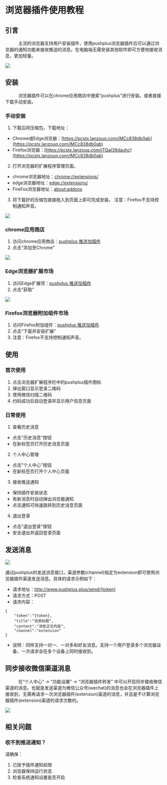 # 浏览器插件使用教程

## 引言
　&emsp;&emsp;主流的浏览器支持用户安装插件，使用pushplus浏览器插件后可以通过浏览器的通知功能来接收推送的消息。在电脑端无需安装其他软件即可方便地接收消息，更加轻量。

![](../images/popup.png)
 
## 安装
　&emsp;&emsp;浏览器插件可以在chrome应用商店中搜索“pushplus”进行安装。或者直接下载手动安装。

### 手动安装
1. 下载后将压缩包，下载地址：
- Chrome或Edge浏览器：[https://pcstx.lanzouq.com/iMCc838db0ab](https://pcstx.lanzouq.com/iMCc838db0ab)
- Firefox浏览器：[https://pcstx.lanzouq.com/iTQaI38dauhc](https://pcstx.lanzouq.com/iMCc838db0ab)

2. 打开浏览器的扩展程序管理页面。
- chrome浏览器地址：[chrome://extensions/](chrome://extensions/)
- edge浏览器地址：[edge://extensions/](edge://extensions/)
- FireFox浏览器地址：[about:addons](about:addons)

3. 将下载好的压缩包直接拖入到页面上即可完成安装。
注意：Firefox不支持控制通知声音。

![](../images/extension.png)

### chrome应用商店
1. 访问chrome应用商店：[pushplus 推送加插件](https://chromewebstore.google.com/detail/pushplus-%E6%8E%A8%E9%80%81%E5%8A%A0/hcohnbbbchgmkjbbpnekdmhaejinpimh?hl=zh-CN&authuser=0)
2. 点击“添加至Chrome”

![](../images/chrome.png)

### Edge浏览器扩展市场
1. 访问Edge扩展项：[pushplus 推送加插件](https://microsoftedge.microsoft.com/addons/detail/pushplus-%E6%8E%A8%E9%80%81%E5%8A%A0/ekidpillenhajafdnbjnnfbolnmfhgep?hl=zh-CN)
2. 点击“获取”

![](../images/edge.png)

### Firefox浏览器附加组件市场
1. 访问Firefox附加组件：[pushplus 推送加插件](https://addons.mozilla.org/zh-CN/firefox/addon/pushplus-%E6%8E%A8%E9%80%81%E5%8A%A0/)
2. 点击“下载并安装扩展”
3. 注意：Firefox不支持控制通知声音。

## 使用
### 首次使用
1. 点击浏览器扩展程序栏中的pushplus插件图标
2. 弹出窗口显示登录二维码
3. 使用微信扫描二维码
4. 扫码成功后自动登录并显示用户信息页面

### 日常使用
1. 查看历史消息
- 点击"历史消息"按钮
- 在新标签页打开历史消息页面
2. 个人中心管理
- 点击"个人中心"按钮
- 在新标签页打开个人中心页面
3. 接收推送通知
- 保持插件安装状态
- 有新消息时自动弹出浏览器通知
- 点击通知可快速跳转到历史消息页面
4. 退出登录
- 点击"退出登录"按钮
- 安全退出并返回登录页面

## 发送消息

![](../images/extensionmsg.png)

通过pushplus的发送消息接口，渠道参数(channel)指定为extension即可使用浏览器插件渠道发送消息。具体的请求示例如下：

- 请求地址：http://www.pushplus.plus/send/{token}
- 请求方式：POST
- 请求内容：

```
{
    "token":"{token},
    "title":"消息标题",
    "content":"消息正文内容",
    "channel":"extension"
}
```
- 说明：同样支持一对一、一对多和好友消息。支持一个用户登录多个浏览器设备，一次请求会在多个设备上同时接收到。

## 同步接收微信渠道消息
　&emsp;&emsp;在“个人中心” -> “功能设置” -> “浏览器插件转发” 中可以开启同步接收微信渠道的消息。也就是发送渠道为微信公众号(wechat)的消息也会在浏览器插件上接收到，无需再请求一次浏览器插件(extension)渠道的消息，并且是不计算浏览器插件(extension)渠道的请求次数的。
 
![](../images/forwardextension.png)

## 相关问题

### 收不到推送通知？
请确保：
1. 已授予插件通知权限
2. 浏览器保持运行状态
3. 检查系统通知设置是否开启
